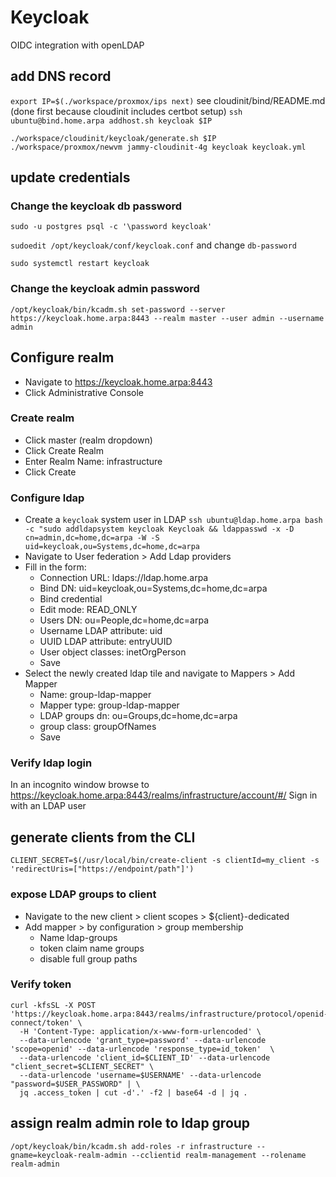 # Keycloak

OIDC integration with openLDAP

## add DNS record
`export IP=$(./workspace/proxmox/ips next)`
see cloudinit/bind/README.md (done first because cloudinit includes certbot setup)
`ssh ubuntu@bind.home.arpa addhost.sh keycloak $IP`

```
./workspace/cloudinit/keycloak/generate.sh $IP
./workspace/proxmox/newvm jammy-cloudinit-4g keycloak keycloak.yml
```

## update credentials
### Change the keycloak db password
`sudo -u postgres psql -c '\password keycloak'`

`sudoedit /opt/keycloak/conf/keycloak.conf` and change `db-password`

`sudo systemctl restart keycloak`

### Change the keycloak admin password
`/opt/keycloak/bin/kcadm.sh set-password --server https://keycloak.home.arpa:8443 --realm master --user admin --username admin`

## Configure realm
* Navigate to https://keycloak.home.arpa:8443
* Click Administrative Console

### Create realm
* Click master (realm dropdown)
* Click Create Realm
* Enter Realm Name: infrastructure
* Click Create

### Configure ldap
* Create a `keycloak` system user in LDAP
  `ssh ubuntu@ldap.home.arpa bash -c "sudo addldapsystem keycloak Keycloak && ldappasswd -x -D cn=admin,dc=home,dc=arpa -W -S uid=keycloak,ou=Systems,dc=home,dc=arpa`
* Navigate to User federation > Add Ldap providers
* Fill in the form:
  * Connection URL: ldaps://ldap.home.arpa
  * Bind DN: uid=keycloak,ou=Systems,dc=home,dc=arpa
  * Bind credential
  * Edit mode: READ_ONLY
  * Users DN: ou=People,dc=home,dc=arpa
  * Username LDAP attribute: uid
  * UUID LDAP attribute: entryUUID
  * User object classes: inetOrgPerson
  * Save
* Select the newly created ldap tile and navigate to Mappers > Add Mapper
  * Name: group-ldap-mapper
  * Mapper type: group-ldap-mapper
  * LDAP groups dn: ou=Groups,dc=home,dc=arpa
  * group class: groupOfNames
  * Save

### Verify ldap login

In an incognito window browse to https://keycloak.home.arpa:8443/realms/infrastructure/account/#/
Sign in with an LDAP user


## generate clients from the CLI
```
CLIENT_SECRET=$(/usr/local/bin/create-client -s clientId=my_client -s 'redirectUris=["https://endpoint/path"]')
```

### expose LDAP groups to client
* Navigate to the new client > client scopes > ${client}-dedicated
* Add mapper > by configuration > group membership
    * Name ldap-groups
    * token claim name groups
    * disable full group paths

### Verify token
```
curl -kfsSL -X POST 'https://keycloak.home.arpa:8443/realms/infrastructure/protocol/openid-connect/token' \
  -H 'Content-Type: application/x-www-form-urlencoded' \
  --data-urlencode 'grant_type=password' --data-urlencode 'scope=openid' --data-urlencode 'response_type=id_token'  \
  --data-urlencode 'client_id=$CLIENT_ID' --data-urlencode "client_secret=$CLIENT_SECRET" \
  --data-urlencode 'username=$USERNAME' --data-urlencode "password=$USER_PASSWORD" | \
  jq .access_token | cut -d'.' -f2 | base64 -d | jq .
```

## assign realm admin role to ldap group
```
/opt/keycloak/bin/kcadm.sh add-roles -r infrastructure --gname=keycloak-realm-admin --cclientid realm-management --rolename realm-admin
```